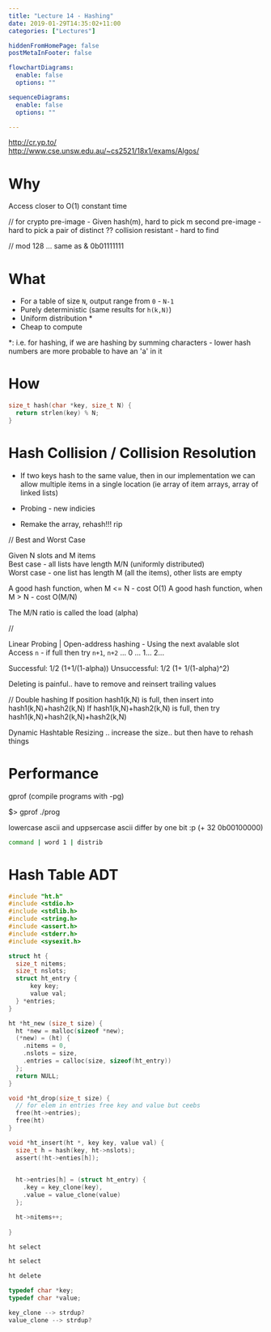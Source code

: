 ```yaml
---
title: "Lecture 14 - Hashing"
date: 2019-01-29T14:35:02+11:00
categories: ["Lectures"]

hiddenFromHomePage: false
postMetaInFooter: false

flowchartDiagrams:
  enable: false
  options: ""

sequenceDiagrams: 
  enable: false
  options: ""

---
```

http://cr.yp.to/  
http://www.cse.unsw.edu.au/~cs2521/18x1/exams/Algos/

# Why
Access closer to O(1) constant time

// for crypto
pre-image - Given hash(m), hard to pick m
second pre-image - hard to pick a pair of distinct ??
collision resistant - hard to find 

// mod 128 ... same as & 0b01111111

# What
* For a table of size `N`, output range from `0` - `N-1`  
* Purely deterministic (same results for `h(k,N)`)
* Uniform distribution \*
* Cheap to compute

\*: i.e. for hashing, if we are hashing by summing characters - lower hash numbers are more probable to have an 'a' in it
# How
```c
size_t hash(char *key, size_t N) {
  return strlen(key) % N;
}
```

# Hash Collision / Collision Resolution
- If two keys hash to the same value, then in our implementation we can allow multiple items in a single location (ie array of item arrays, array of linked lists)

- Probing - new indicies

- Remake the array, rehash!!! rip

//
Best and Worst Case

Given N slots and M items  
Best case - all lists have length M/N (uniformly distributed)  
Worst case - one list has length M (all the items), other lists are empty

A good hash function, when M <= N - cost O(1)
A good hash function, when M > N - cost O(M/N)

The M/N ratio is called the load (alpha)


//

Linear Probing | Open-address hashing - Using the next avalable slot
Access `n` - if full then try `n+1`, `n+2` ... 0 ... 1... 2...

Successful: 1/2 (1+1/(1-alpha))
Unsuccessful: 1/2 (1+ 1/(1-alpha)^2)

Deleting is painful.. have to remove and reinsert trailing values

// Double hashing
If position hash1(k,N) is full, then insert into hash1(k,N)+hash2(k,N)
If hash1(k,N)+hash2(k,N) is full, then try hash1(k,N)+hash2(k,N)+hash2(k,N)


Dynamic Hashtable Resizing .. increase the size.. but then have to rehash things


# Performance
gprof (compile programs with -pg)

$> gprof ./prog


lowercase ascii and uppsercase ascii differ by one bit :p (+ 32 0b00100000)

```bash
command | word 1 | distrib
```



# Hash Table ADT




```c
#include "ht.h"
#include <stdio.h>
#include <stdlib.h>
#include <string.h>
#include <assert.h>
#include <stderr.h>
#include <sysexit.h>

struct ht {
  size_t nitems;
  size_t nslots;
  struct ht_entry {
      key key;
      value val;
  } *entries;
}

ht *ht_new (size_t size) {
  ht *new = malloc(sizeof *new);
  (*new) = (ht) {
    .nitems = 0,
    .nslots = size,
    .entries = calloc(size, sizeof(ht_entry))
  };
  return NULL;
}

void *ht_drop(size_t size) {
  // for elem in entries free key and value but ceebs
  free(ht->entries);
  free(ht)
}

void *ht_insert(ht *, key key, value val) {
  size_t h = hash(key, ht->nslots);
  assert(!ht->enties[h]);

  
  ht->entries[h] = (struct ht_entry) {
    .key = key_clone(key),
    .value = value_clone(value)
  };

  ht->nitems++;
  
}

ht select

ht select

ht delete


```

```c
typedef char *key;
typedef char *value;

key_clone --> strdup?
value_clone --> strdup?
```